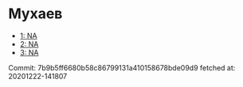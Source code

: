 # Мухаев
- [1: NA](1.md)
- [2: NA](2.md)
- [3: NA](3.md)

Commit: 7b9b5ff6680b58c86799131a410158678bde09d9
 fetched at: 20201222-141807
